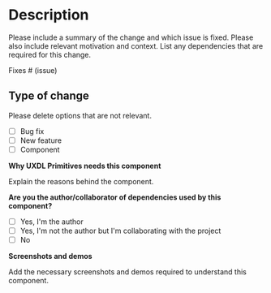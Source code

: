 # Description

Please include a summary of the change and which issue is fixed. 
Please also include relevant motivation and context. 
List any dependencies that are required for this change.

Fixes # (issue)

## Type of change

Please delete options that are not relevant.

- [ ] Bug fix
- [ ] New feature
- [ ] Component

**Why UXDL Primitives needs this component**

Explain the reasons behind the component.

**Are you the author/collaborator of dependencies used by this component?**
- [ ] Yes, I'm the author
- [ ] Yes, I'm not the author but I'm collaborating with the project
- [ ] No

**Screenshots and demos**

Add the necessary screenshots and demos required to understand this component.
